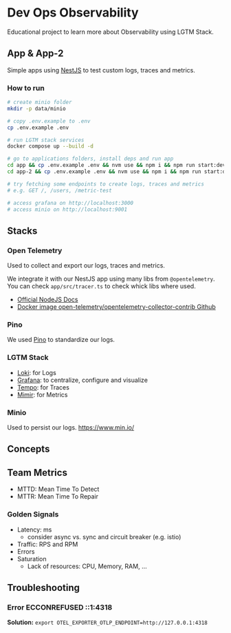 # Dev Ops Observability

Educational project to learn more about Observability using LGTM Stack.

## App & App-2

Simple apps using [NestJS](https://docs.nestjs.com/) to test custom logs, traces and metrics.

### How to run

```sh
# create minio folder
mkdir -p data/minio

# copy .env.example to .env
cp .env.example .env

# run LGTM stack services
docker compose up --build -d

# go to applications folders, install deps and run app
cd app && cp .env.example .env && nvm use && npm i && npm run start:dev
cd app-2 && cp .env.example .env && nvm use && npm i && npm run start:dev

# try fetching some endpoints to create logs, traces and metrics
# e.g. GET /, /users, /metric-test

# access grafana on http://localhost:3000
# access minio on http://localhost:9001
```

## Stacks

### Open Telemetry

Used to collect and export our logs, traces and metrics.

We integrate it with our NestJS app using many libs from `@opentelemetry`. You can check `app/src/tracer.ts` to check whick libs where used.

- [Official NodeJS Docs](https://opentelemetry.io/docs/languages/js/getting-started/nodejs/)
- [Docker image open-telemetry/opentelemetry-collector-contrib Github](https://github.com/open-telemetry/opentelemetry-collector-contrib)

### Pino

We used [Pino](https://github.com/pinojs/pino) to standardize our logs.

### LGTM Stack

- [Loki](https://grafana.com/oss/loki/): for Logs
- [Grafana](https://grafana.com/oss/grafana/): to centralize, configure and visualize
- [Tempo](https://grafana.com/oss/tempo/): for Traces
- [Mimir](https://grafana.com/oss/mimir/): for Metrics

### Minio

Used to persist our logs.
https://www.min.io/

## Concepts

## Team Metrics

- MTTD: Mean Time To Detect
- MTTR: Mean Time To Repair

### Golden Signals

- Latency: ms
  - consider async vs. sync and circuit breaker (e.g. istio)
- Traffic: RPS and RPM
- Errors
- Saturation
  - Lack of resources: CPU, Memory, RAM, ...

## Troubleshooting

### Error ECCONREFUSED ::1:4318

**Solution:** `export OTEL_EXPORTER_OTLP_ENDPOINT=http://127.0.0.1:4318`
